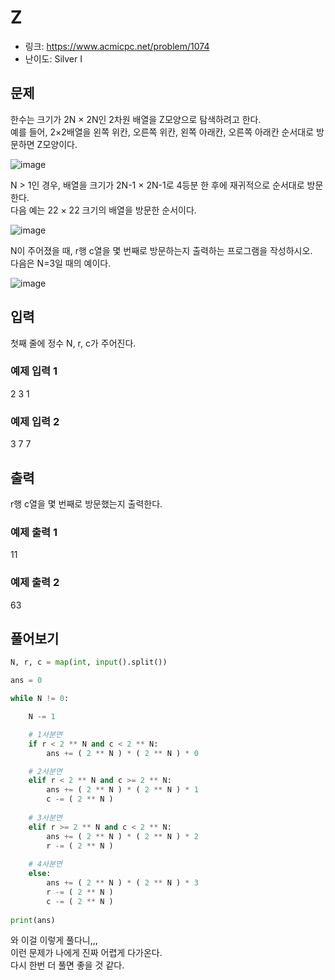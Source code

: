# Z

- 링크: https://www.acmicpc.net/problem/1074
- 난이도: Silver I

## 문제
한수는 크기가 2N × 2N인 2차원 배열을 Z모양으로 탐색하려고 한다.  
예를 들어, 2×2배열을 왼쪽 위칸, 오른쪽 위칸, 왼쪽 아래칸, 오른쪽 아래칸 순서대로 방문하면 Z모양이다.  

![image](https://user-images.githubusercontent.com/46602874/206205422-ef856de0-6f90-4be9-9b9f-6e16019a0b26.png)

N > 1인 경우, 배열을 크기가 2N-1 × 2N-1로 4등분 한 후에 재귀적으로 순서대로 방문한다.  
다음 예는 22 × 22 크기의 배열을 방문한 순서이다.  

![image](https://user-images.githubusercontent.com/46602874/206205454-cf03019a-511d-42f3-835d-190667603d7a.png)

N이 주어졌을 때, r행 c열을 몇 번째로 방문하는지 출력하는 프로그램을 작성하시오.  
다음은 N=3일 때의 예이다.  

![image](https://user-images.githubusercontent.com/46602874/206205492-8fc414a4-20d3-4486-a4ce-c964e7b5f49c.png)

## 입력

첫째 줄에 정수 N, r, c가 주어진다.

### 예제 입력 1 
2 3 1

### 예제 입력 2 
3 7 7

## 출력

r행 c열을 몇 번째로 방문했는지 출력한다.

### 예제 출력 1 

11

### 예제 출력 2 
63

## 풀어보기

```python
N, r, c = map(int, input().split())

ans = 0

while N != 0:

	N -= 1

	# 1사분면
	if r < 2 ** N and c < 2 ** N:
		ans += ( 2 ** N ) * ( 2 ** N ) * 0

	# 2사분면
	elif r < 2 ** N and c >= 2 ** N: 
		ans += ( 2 ** N ) * ( 2 ** N ) * 1
		c -= ( 2 ** N )
        
	# 3사분면    
	elif r >= 2 ** N and c < 2 ** N: 
		ans += ( 2 ** N ) * ( 2 ** N ) * 2
		r -= ( 2 ** N )
        
	# 4사분면    
	else:
		ans += ( 2 ** N ) * ( 2 ** N ) * 3
		r -= ( 2 ** N )
		c -= ( 2 ** N )
    
print(ans)
```

와 이걸 이렇게 풀다니,,,  
이런 문제가 나에게 진짜 어렵게 다가온다.  
다시 한번 더 풀면 좋을 것 같다.
